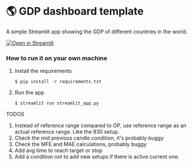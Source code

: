 # :earth_americas: GDP dashboard template

A simple Streamlit app showing the GDP of different countries in the world.

[![Open in Streamlit](https://static.streamlit.io/badges/streamlit_badge_black_white.svg)](https://gdp-dashboard-template.streamlit.app/)

### How to run it on your own machine

1. Install the requirements

   ```
   $ pip install -r requirements.txt
   ```

2. Run the app

   ```
   $ streamlit run streamlit_app.py
   ```

TODOS
1. Instead of reference range compared to OP, use reference range as an actual reference range. Like the 930 setup.
2. Check the mid previous candle condition, it's probably buggy
3. Check the MFE and MAE calculations, probably buggy
4. Add avg time to reach target or stop
5. Add a condition not to add new setups if there is active current one.